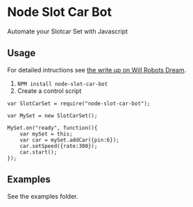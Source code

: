 # Node Slot Car Bot

Automate your Slotcar Set with Javascript

## Usage

For detailed intructions see [the write up on Will Robots Dream](http://www.willrobotsdream.com/node-slot-car-bot/).

1. `NPM install node-slot-car-bot`
2. Create a control script
```
var SlotCarSet = require("node-slot-car-bot");

var MySet = new SlotCarSet();

MySet.on("ready", function(){
	var mySet = this;
	var car = mySet.addCar({pin:6});
	car.setSpeed({rate:300});
	car.start();
});
```

## Examples

See the examples folder.